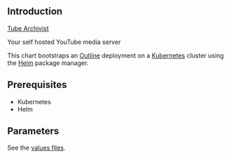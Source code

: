## Introduction

[Tube Archivist](https://github.com/tubearchivist/tubearchivist)

Your self hosted YouTube media server

This chart bootstraps an [Outline](https://github.com/tubearchivist/tubearchivist) deployment on a [Kubernetes](https://kubernetes.io) cluster using the [Helm](https://helm.sh) package manager.

## Prerequisites

- Kubernetes
- Helm

## Parameters

See the [values files](values.yaml).
